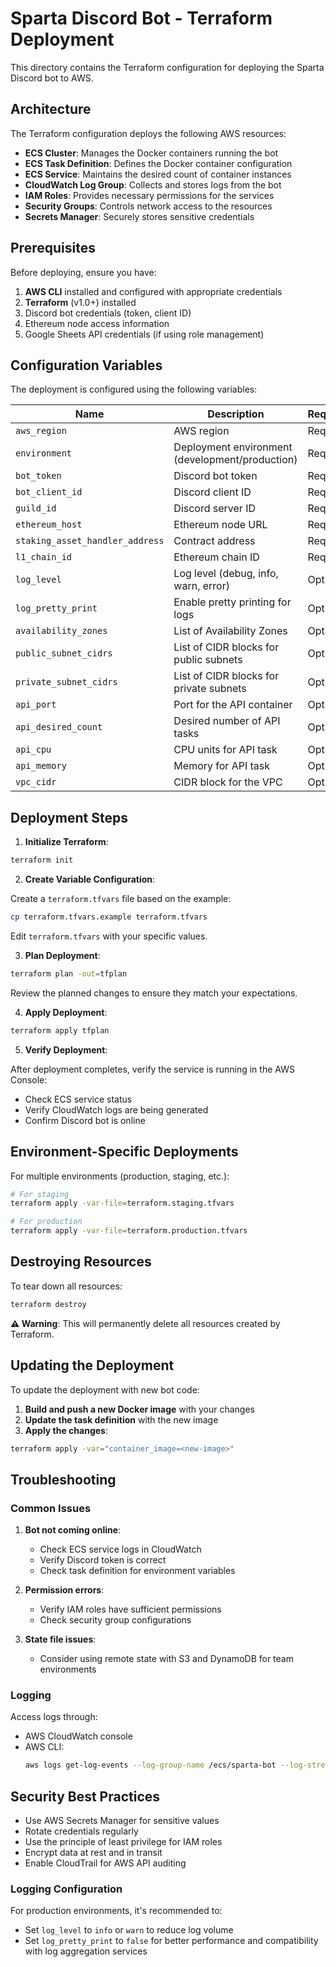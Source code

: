 # Sparta Discord Bot - Terraform Deployment

This directory contains the Terraform configuration for deploying the Sparta Discord bot to AWS.

## Architecture

The Terraform configuration deploys the following AWS resources:

- **ECS Cluster**: Manages the Docker containers running the bot
- **ECS Task Definition**: Defines the Docker container configuration
- **ECS Service**: Maintains the desired count of container instances
- **CloudWatch Log Group**: Collects and stores logs from the bot
- **IAM Roles**: Provides necessary permissions for the services
- **Security Groups**: Controls network access to the resources
- **Secrets Manager**: Securely stores sensitive credentials

## Prerequisites

Before deploying, ensure you have:

1. **AWS CLI** installed and configured with appropriate credentials
2. **Terraform** (v1.0+) installed
3. Discord bot credentials (token, client ID)
4. Ethereum node access information
5. Google Sheets API credentials (if using role management)

## Configuration Variables

The deployment is configured using the following variables:

| Name                            | Description                                     | Required? |
| ------------------------------- | ----------------------------------------------- | --------- |
| `aws_region`                    | AWS region                                      | Required  |
| `environment`                   | Deployment environment (development/production) | Required  |
| `bot_token`                     | Discord bot token                               | Required  |
| `bot_client_id`                 | Discord client ID                               | Required  |
| `guild_id`                      | Discord server ID                               | Required  |
| `ethereum_host`                 | Ethereum node URL                               | Required  |
| `staking_asset_handler_address` | Contract address                                | Required  |
| `l1_chain_id`                   | Ethereum chain ID                               | Required  |
| `log_level`                     | Log level (debug, info, warn, error)            | Optional  |
| `log_pretty_print`              | Enable pretty printing for logs                 | Optional  |
| `availability_zones`            | List of Availability Zones                      | Optional  |
| `public_subnet_cidrs`           | List of CIDR blocks for public subnets          | Optional  |
| `private_subnet_cidrs`          | List of CIDR blocks for private subnets         | Optional  |
| `api_port`                      | Port for the API container                      | Optional  |
| `api_desired_count`             | Desired number of API tasks                     | Optional  |
| `api_cpu`                       | CPU units for API task                          | Optional  |
| `api_memory`                    | Memory for API task                             | Optional  |
| `vpc_cidr`                      | CIDR block for the VPC                          | Optional  |

## Deployment Steps

1. **Initialize Terraform**:

```bash
terraform init
```

2. **Create Variable Configuration**:

Create a `terraform.tfvars` file based on the example:

```bash
cp terraform.tfvars.example terraform.tfvars
```

Edit `terraform.tfvars` with your specific values.

3. **Plan Deployment**:

```bash
terraform plan -out=tfplan
```

Review the planned changes to ensure they match your expectations.

4. **Apply Deployment**:

```bash
terraform apply tfplan
```

5. **Verify Deployment**:

After deployment completes, verify the service is running in the AWS Console:
- Check ECS service status
- Verify CloudWatch logs are being generated
- Confirm Discord bot is online

## Environment-Specific Deployments

For multiple environments (production, staging, etc.):

```bash
# For staging
terraform apply -var-file=terraform.staging.tfvars

# For production
terraform apply -var-file=terraform.production.tfvars
```

## Destroying Resources

To tear down all resources:

```bash
terraform destroy
```

**⚠️ Warning**: This will permanently delete all resources created by Terraform.

## Updating the Deployment

To update the deployment with new bot code:

1. **Build and push a new Docker image** with your changes
2. **Update the task definition** with the new image
3. **Apply the changes**:

```bash
terraform apply -var="container_image=<new-image>"
```

## Troubleshooting

### Common Issues

1. **Bot not coming online**:
   - Check ECS service logs in CloudWatch
   - Verify Discord token is correct
   - Check task definition for environment variables

2. **Permission errors**:
   - Verify IAM roles have sufficient permissions
   - Check security group configurations

3. **State file issues**:
   - Consider using remote state with S3 and DynamoDB for team environments

### Logging

Access logs through:
- AWS CloudWatch console
- AWS CLI:
  ```bash
  aws logs get-log-events --log-group-name /ecs/sparta-bot --log-stream-name <stream-name>
  ```

## Security Best Practices

- Use AWS Secrets Manager for sensitive values
- Rotate credentials regularly
- Use the principle of least privilege for IAM roles
- Encrypt data at rest and in transit
- Enable CloudTrail for AWS API auditing 

### Logging Configuration

For production environments, it's recommended to:
- Set `log_level` to `info` or `warn` to reduce log volume
- Set `log_pretty_print` to `false` for better performance and compatibility with log aggregation services
